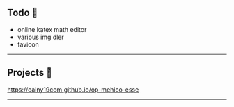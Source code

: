 ## Todo 📝

- online katex math editor
- various img dler
- favicon

---

## Projects 🚀

https://cainy19com.github.io/op-mehico-esse

---

<link rel="stylesheet" href="https://cainy19com.github.io/katex/katex.min.css">
<script src="https://cainy19com.github.io/katex/katex.min.js"></script>
<script src="https://cainy19com.github.io/katex/format.js"><script>